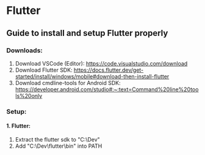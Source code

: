 # Flutter

## Guide to install and setup Flutter properly
### Downloads:
1. Download VSCode (Editor): https://code.visualstudio.com/download
2. Download Flutter SDK: https://docs.flutter.dev/get-started/install/windows/mobile#download-then-install-flutter
3. Download cmdline-tools for Android SDK: https://developer.android.com/studio#:~:text=Command%20line%20tools%20only  
  
### Setup:
#### 1. Flutter:
1. Extract the flutter sdk to "C:\Dev"
2. Add "C:\Dev\flutter\bin" into PATH